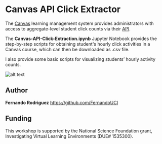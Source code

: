 
# Canvas API Click Extractor

The <a href="https://www.canvaslms.com/?lead_source_description=instructure.com_" target="_blank">Canvas</a> learning management system provides administrators with access to aggregate-level student click counts via their <a href="https://canvas.instructure.com/doc/api/" target="_blank">API</a>. 
 
The <b>Canvas-API-Click-Extraction.ipynb</b> Jupyter Notebook provides the step-by-step scripts for obtaining student's hourly click activities in a Canvas course, which can then be downloaded as .csv file.

I also provide some basic scripts for visualizing students’ hourly activity counts. 

![alt text](https://github.com/FernandoUCI/Canvas-API-Clicks/blob/master/images/chem1c_allclicks.png)

## Author

**Fernando Rodriguez** https://github.com/FernandoUCI

## Funding

This workshop is supported by the National Science Foundation grant, Investigating Virtual Learning Environments (DUE# 1535300).

